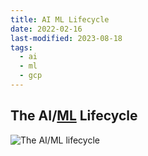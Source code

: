 ```yaml
---
title: AI ML Lifecycle
date: 2022-02-16
last-modified: 2023-08-18
tags:
  - ai
  - ml
  - gcp
---
```


## The AI/[ML](Machine%20Learning.md) Lifecycle

![The AI/ML lifecycle](files/ai_ml_lifecycle.svg)
